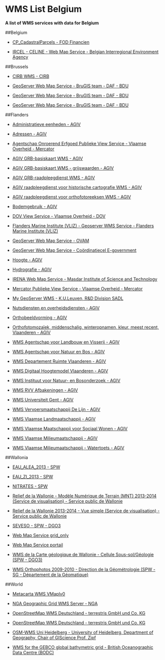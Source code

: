 # WMS List Belgium
**A list of WMS services with data for Belgium**


##Belgium

* [CP_CadastralParcels - FOD Financien](http://ccff02.minfin.fgov.be/cadgisWMS/CP_CadastralParcels/MapServer/WMSServer)

* [IRCEL - CELINE - Web Map Service - Belgian Interregional Environment Agency](http://geoserver.irceline.be/geoserver/ows)



##Brussels

* [CIRB WMS - CIRB](http://geoserver.gis.irisnet.be/urbis/wms)

* [GeoServer Web Map Service - BruGIS team - DAF - BDU](http://ws.brugis.irisnet.be/geoserver/INSPIRENL/ows)

* [GeoServer Web Map Service - BruGIS team - DAF - BDU](http://ws.brugis.irisnet.be/geoserver/INSPIREEN/ows)

* [GeoServer Web Map Service - BruGIS team - DAF - BDU](http://ws.brugis.irisnet.be/geoserver/INSPIREFR/ows)



##Flanders

* [Administratieve eenheden - AGIV](http://geo.agiv.be/inspire/wms/Administratieve_Eenheden?)

* [Adressen - AGIV](http://geo.agiv.be/inspire/wms/adressen)

* [Agentschap Onroerend Erfgoed Publieke View Service - Vlaamse Overheid - Mercator](https://geo.onroerenderfgoed.be/geoserver/ows)

* [AGIV GRB-basiskaart WMS - AGIV](http://grb.agiv.be/geodiensten/raadpleegdiensten/GRB-basiskaart/wms)

* [AGIV GRB-basiskaart WMS - grijswaarden - AGIV](http://grb.agiv.be/geodiensten/raadpleegdiensten/GRB-basiskaart/wmsgr)

* [AGIV GRB-raadpleegdienst WMS - AGIV](http://grb.agiv.be/geodiensten/raadpleegdiensten/GRB/wms)

* [AGIV raadpleegdienst voor historische cartografie WMS - AGIV](http://geo.api.agiv.be/geodiensten/raadpleegdiensten/histcart/wms)

* [AGIV raadpleegdienst voor orthofotoreeksen WMS - AGIV](http://grb.agiv.be/geodiensten/raadpleegdiensten/orthofoto/wms)

* [Bodemgebruik - AGIV](http://wms.agiv.be/inspire/wms/bodemgebruik?)

* [DOV View Service - Vlaamse Overheid - DOV](http://www.dov.vlaanderen.be/geoserver/wms?)

* [Flanders Marine Institute (VLIZ) - Geoserver WMS Service - Flanders Marine Institute (VLIZ)](http://geo.vliz.be/geoserver/Emodnet/ows)

* [GeoServer Web Map Service - OVAM](http://services.ovam.be/geoserver/wms)

* [GeoServer Web Map Service - Coördinatiecel E-government](http://ogc.magdageo.vlaanderen.be/magdageo/wms)

* [Hoogte - AGIV](http://geo.agiv.be/inspire/wms/Hoogte?)

* [Hydrografie - AGIV](http://geo.agiv.be/inspire/wms/hydrografie?)

* [IRENA Web Map Service - Masdar Institute of Science and Technology](http://irena.masdar.ac.ae:8080/geoserver/belgium/ows)

* [Mercator Publieke View Service - Vlaamse Overheid - Mercator](https://www.mercator.vlaanderen.be/raadpleegdienstenmercatorpubliek/wms?)

* [My GeoServer WMS - K.U.Leuven, R&D Division SADL](http://appsrv.sadl.kuleuven.be:8082/geoserver/ows)

* [Nutsdiensten en overheidsdiensten - AGIV](http://geo.agiv.be/inspire/wms/Nutsdiensten_en_Overheidsdiensten)

* [Orthobeeldvorming - AGIV](http://wms.agiv.be/inspire/wms/orthobeeldvorming)

* [Orthofotomozaïek, middenschalig, winteropnamen, kleur, meest recent, Vlaanderen - AGIV](http://wms.agiv.be/ogc/wms/omkl?)

* [WMS Agentschap voor Landbouw en Visserij - AGIV](http://geo.agiv.be/ogc/wms/product/ALV?)

* [WMS Agentschap voor Natuur en Bos - AGIV](http://geo.agiv.be/ogc/wms/product/ANB?)

* [WMS Departement Ruimte Vlaanderen - AGIV](http://geo.agiv.be/ogc/wms/product/DeptRWO?)

* [WMS Digitaal Hoogtemodel Vlaanderen - AGIV](http://geo.agiv.be/ogc/wms/product/DHMV?)

* [WMS Instituut voor Natuur- en Bosonderzoek - AGIV](http://geo.agiv.be/ogc/wms/product/INBO?)

* [WMS RVV Afbakeningen - AGIV](http://geo.agiv.be/ogc/wms/product/RVVAfbak?)

* [WMS Universiteit Gent - AGIV](http://geo.agiv.be/ogc/wms/product/UGent?)

* [WMS Vervoersmaatschappij De Lijn - AGIV](http://geo.agiv.be/ogc/wms/product/DeLijn?)

* [WMS Vlaamse Landmaatschappij - AGIV](http://geo.agiv.be/ogc/wms/product/VLM?)

* [WMS Vlaamse Maatschappij voor Sociaal Wonen - AGIV](http://geo.agiv.be/ogc/wms/product/VMSW?)

* [WMS Vlaamse Milieumaatschappij - AGIV](http://geo.agiv.be/ogc/wms/product/VMM?)

* [WMS Vlaamse Milieumaatschappij - Watertoets - AGIV](http://geo.agiv.be/ogc/wms/product/VMMWatertoets?)



##Wallonia

* [EAU_ALEA_2013 - SPW](http://geoservices.wallonie.be/arcgis/services/EAU/ALEA_2013/MapServer/WMSServer)

* [EAU_ZI_2013 - SPW](http://geoservices.wallonie.be/arcgis/services/EAU/ZI_2013/MapServer/WMSServer)

* [NITRATES - SPW](http://geoservices.wallonie.be/arcgis/services/EAU/NITRATES/MapServer/WMSServer)

* [Relief de la Wallonie - Modèle Numérique de Terrain (MNT) 2013-2014 (Service de visualisation) - Service public de Wallonie](http://geoservices.wallonie.be/arcgis/services/RELIEF/WALLONIE_MNT_2013_2014/MapServer/WMSServer)

* [Relief de la Wallonie 2013-2014 - Vue simple (Service de visualisation) - Service public de Wallonie](http://geoservices.wallonie.be/arcgis/services/RELIEF/WALLONIE_2013_2014_VUE_SIMPLE/MapServer/WMSServer)

* [SEVESO - SPW - DGO3](http://geoservices.wallonie.be/arcgis/services/INDUSTRIES_SERVICES/SEVESO/MapServer/WMSServer?)

* [Web Map Service grid_only](http://cartopro1.wallonie.be/WMS/com.esri.wms.Esrimap/grid_only?)

* [Web Map Service portail](http://cartopro1.wallonie.be/WMS/com.esri.wms.Esrimap/portail?)

* [WMS de la Carte géologique de Wallonie - Cellule Sous-sol/Géologie (SPW - DGO3)](http://geoservices.wallonie.be/arcgis/services/SOL_SOUS_SOL/CARTE_GEOLOGIQUE_SIMPLE/MapServer/WMSServer)

* [WMS Orthophotos 2009-2010 - Direction de la Géométrologie (SPW - SG - Département de la Géomatique)](http://geoservices.wallonie.be/arcgis/services/IMAGERIE/ORTHO_2009_2010/MapServer/WMSServer?)



##World

* [Metacarta WMS VMaplv0](http://vmap0.tiles.osgeo.org/wms/vmap0)

* [NGA Geographic Grid WMS Server - NGA](http://geonames.nga.mil/grids/request.asp?)

* [OpenStreetMap WMS Deutschland - terrestris GmbH und Co. KG](http://ows.terrestris.de/osm-gray/service)

* [OpenStreetMap WMS Deutschland - terrestris GmbH und Co. KG](http://ows.terrestris.de/osm/service)

* [OSM-WMS Uni Heidelberg - University of Heidelberg, Department of Geography, Chair of GIScience Prof. Zipf](http://129.206.228.72/cached/hillshade?)

* [WMS for the GEBCO global bathymetric grid - British Oceanographic Data Centre (BODC)](http://www.gebco.net/data_and_products/gebco_web_services/web_map_service/mapserv?)
